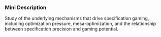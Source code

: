### Mini Description

Study of the underlying mechanisms that drive specification gaming, including optimization pressure, mesa-optimization, and the relationship between specification precision and gaming potential.
